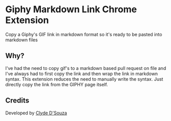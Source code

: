 # Giphy Markdown Link Chrome Extension
Copy a Giphy's GIF link in markdown format so it's ready to be pasted into markdown files

## Why?
I've had the need to copy gif's to a markdown based pull request on file and I've always had to first copy the link and then wrap the link in markdown syntax. This extension reduces the need to manually write the syntax. Just directly copy the link from the GIPHY page itself. 

## Credits
Developed by [Clyde D'Souza](https://clydedsouza.net/)